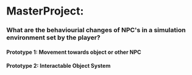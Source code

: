 # MasterProject: 
### What are the behaviourial changes of NPC's in a simulation environment set by the player?

#### Prototype 1: Movement towards object or other NPC

#### Prototype 2: Interactable Object System
